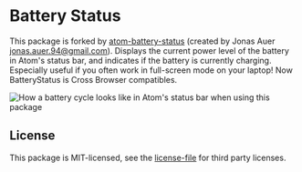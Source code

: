 # Battery Status
This package is forked by [atom-battery-status](https://github.com/cmd-johnson/atom-battery-status) (created by Jonas Auer jonas.auer.94@gmail.com).
Displays the current power level of the battery in Atom's status bar, and
indicates if the battery is currently charging. Especially useful if you often
work in full-screen mode on your laptop!
Now BatteryStatus is Cross Browser compatibles.

![How a battery cycle looks like in Atom's status bar when using this package](https://github.com/cmd-johnson/atom-battery-status/raw/master/preview.png)

## License
This package is MIT-licensed, see the [license-file](https://github.com/cmd-johnson/atom-battery-status/blob/master/LICENSE.md) for third party licenses.
